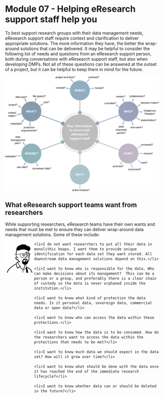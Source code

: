 # Module 07 - Helping eResearch support staff help you

To best support research groups with their data management needs, eResearch support staff require context and clarification to deliver appropriate solutions. The more information they have, the better the wrap-around solutions that can be delivered. It may be helpful to consider the following list of needs and questions from an eResearch support person, both during conversations with eResearch support staff, but also when developing DMPs. Not all of these questions can be answered at the outset of a project, but it can be helpful to keep them in mind for the future.

![The who, what, when, where, why, and how of data management](../figures/5Ws-eResearch-support-draft-v1.png)

## What eResearch support teams want from researchers

While supporting researchers, eResearch teams have their own wants and needs that must be met to ensure they can deliver wrap-around data management solutions. Some of these include:

<p>
<img src="https://github.com/GenomicsAotearoa/data-management-resources/blob/main/docs/figures/Darryl-headshot.png?raw=true" style="float:left;" alt="Headshot of eResearch manager Darryl">
  
    <li>I do not want researchers to put all their data in monolithic heaps. I want them to provide unique identification for each data set they want stored. All downstream data management solutions depend on this.</li>
  
    <li>I want to know who is responsible for the data. Who can make decisions about its management?  This can be a person or a group, and preferably there is a clear chain of custody so the data is never orphaned inside the institution.</li>
  
    <li>I want to know what kind of protection the data needs. Is it personal data, sovereign data, commercial data or open data?</li>
  
    <li>I want to know who can access the data within these protections.</li>
        
    <li>I want to know how the data is to be consumed. How do the researchers want to access the data within the protections that needs to be met?</li>
        
    <li>I want to know much data we should expect in the data set? How will it grow over time?</li>
        
    <li>I want to know what should be done with the data once it has reached the end of the immediate research lifecycle?</li>
        
    <li>I want to know whether data can or should be deleted in the future?</li>
  
</p>
